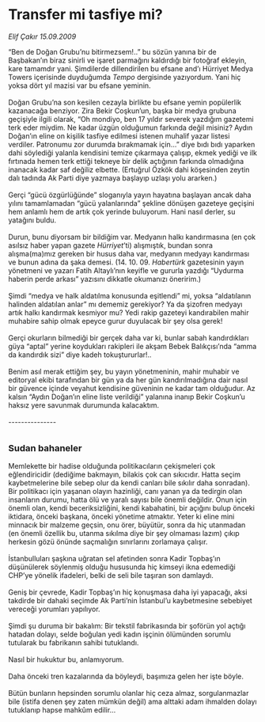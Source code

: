 # Transfer mi tasfiye mi?

*Elif Çakır 15.09.2009*

<div class="taraf_structure_2col_1zq">
<div class="margen_n">



 <p>“Ben de Doğan Grubu’nu bitirmezsem!..” bu sözün yanına bir de Başbakan’ın biraz sinirli ve işaret parmağını kaldırdığı bir fotoğraf ekleyin, kare tamamdır yani. Şimdilerde dillendirilen bu efsane and’ı Hürriyet Medya Towers içerisinde duyduğumda <i>Tempo</i> dergisinde yazıyordum. Yani hiç yoksa dört yıl mazisi var bu efsane yeminin. <br/><br/>Doğan Grubu’na son kesilen cezayla birlikte bu efsane yemin popülerlik kazanacağa benziyor. Zira Bekir Coşkun’un, başka bir medya grubuna geçişiyle ilgili olarak, “Oh mondiyo, ben 17 yıldır severek yazdığım gazetemi terk eder miydim. Ne kadar üzgün olduğumun farkında değil misiniz? Aydın Doğan’ın eline on kişilik tasfiye edilmesi istenen muhalif yazar listesi verdiler. Patronumu zor durumda bırakmamak için...” diye bıdı bıdı yaparken dahi söylediği yalanla kendisini temize çıkarmaya çalışıp, ekmek yediği ve ilk fırtınada hemen terk ettiği tekneye bir delik açtığının farkında olmadığına inanacak kadar saf değiliz elbette. (Ertuğrul Özkök dahi köşesinden zeytin dalı tadında Ak Parti diye yazmaya başlayıp uzlaşı yolu ararken.) <br/><br/>Gerçi “gücü özgürlüğünde” sloganıyla yayın hayatına başlayan ancak daha yılını tamamlamadan “gücü yalanlarında” şekline dönüşen gazeteye geçişini hem anlamlı hem de artık çok yerinde buluyorum. Hani nasıl derler, su yatağını buldu. <br/><br/>Durun, bunu diyorsam bir bildiğim var. Medyanın halkı kandırmasına (en çok asılsız haber yapan gazete <i>Hürriyet</i>’ti) alışmıştık, bundan sonra alışma(ma)mız gereken bir husus daha var, medyanın medyayı kandırması ve bunun adına da şaka demesi. (14. 10. 09. <i>Habertürk</i> gazetesinin yayın yönetmeni ve yazarı Fatih Altaylı’nın keyifle ve gururla yazdığı “Uydurma haberin perde arkası” yazısını dikkatle okumanızı öneririm.) <br/><br/>Şimdi “medya ve halk aldatılma konusunda eşitlendi” mi, yoksa “aldatılanın halinden aldatılan anlar” mı dememiz gerekiyor? Ya da şizofren medyayı artık halkı kandırmak kesmiyor mu? Yedi rakip gazeteyi kandırabilen mahir muhabire sahip olmak epeyce gurur duyulacak bir şey olsa gerek! <br/><br/>Gerçi okurların bilmediği bir gerçek daha var ki, bunlar sabah kandırdıkları güya “aptal” yerine koydukları rakipleri ile akşam Bebek Balıkçısı’nda “amma da kandırdık sizi” diye kadeh tokuştururlar!.. <br/><br/>Benim asıl merak ettiğim şey, bu yayın yönetmeninin, mahir muhabir ve editoryal ekibi tarafından bir gün ya da her gün kandırılmadığına dair nasıl bir güvence içinde veyahut kendisine güveninin ne kadar tam olduğudur. Az kalsın “Aydın Doğan’ın eline liste verildiği” yalanına inanıp Bekir Coşkun’u haksız yere savunmak durumunda kalacaktım. <br/><br/>---------------<b> <br/><br/><br/><font size="4">Sudan bahaneler</font></b><font size="4"> <br/></font><br/>Memlekette bir hadise olduğunda politikacıların çekişmeleri çok eğlendiricidir (dediğime bakmayın, bilakis çok can sıkıcıdır. Hatta seçim kaybetmelerine bile sebep olur da kendi canları bile sıkılır daha sonradan). Bir politikacı için yaşanan olayın hazinliği, canı yanan ya da tedirgin olan insanların durumu, hatta ölü ve yaralı sayısı bile önemli değildir. Onun için önemli olan, kendi beceriksizliğini, kendi kabahatini, bir açığını bulup önceki iktidara, önceki başkana, önceki yönetime atmaktır. Yeter ki eline mini minnacık bir malzeme geçsin, onu örer, büyütür, sonra da hiç utanmadan (en önemli özellik bu, utanma sıkılma diye bir şey olmaması lazım) çıkıp herkesin gözü önünde saçmalığın sınırlarını zorlamaya çalışır. <br/><br/>İstanbulluları şaşkına uğratan sel afetinden sonra Kadir Topbaş’ın düşünülerek söylenmiş olduğu hususunda hiç kimseyi ikna edemediği CHP’ye yönelik ifadeleri, belki de seli bile taşıran son damlaydı. <br/><br/>Geniş bir çevrede, Kadir Topbaş’ın hiç konuşmasa daha iyi yapacağı, aksi takdirde bir dahaki seçimde Ak Parti’nin İstanbul’u kaybetmesine sebebiyet vereceği yorumları yapılıyor. <br/><br/>Şimdi şu duruma bir bakalım: Bir tekstil fabrikasında bir şoförün yol açtığı hatadan dolayı, selde boğulan yedi kadın işçinin ölümünden sorumlu tutularak bu fabrikanın sahibi tutuklandı. <br/><br/>Nasıl bir hukuktur bu, anlamıyorum. <br/><br/>Daha önceki tren kazalarında da böyleydi, başımıza gelen her işte böyle. <br/><br/>Bütün bunların hepsinden sorumlu olanlar hiç ceza almaz, sorgulanmazlar bile (istifa denen şey zaten mümkün değil) ama alttaki adam ihmalden dolayı tutuklanıp hapse mahkûm edilir...</p>
<br/>
<br/>
<br/>



<br/>


<div id="taraf_not">
</div>

</div>


</div>
